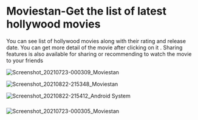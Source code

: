 # Moviestan-Get the  list of latest hollywood movies

You can see list of hollywood movies along with their rating and release date. You can get more detail of the movie after clicking on it . Sharing features is also available for sharing or recommending to watch the movie to your friends



![Screenshot_20210723-000309_Moviestan](https://user-images.githubusercontent.com/65516859/126691165-a7c80d00-d1ca-4f04-9fd1-a2403c2acf9b.jpg)


![Screenshot_20210822-215348_Moviestan](https://user-images.githubusercontent.com/65516859/130362726-a9b73b06-0807-4e7b-a14e-0adb9acf15a1.jpg)




![Screenshot_20210822-215412_Android System](https://user-images.githubusercontent.com/65516859/130362665-509eb84c-2a1e-4575-bf63-690541d01cc8.jpg)



###
![Screenshot_20210723-000305_Moviestan](https://user-images.githubusercontent.com/65516859/126691280-63fc216d-b190-4b84-af35-72c462c00aed.jpg)
